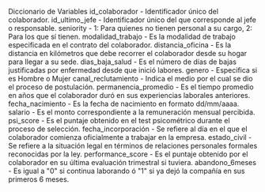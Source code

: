 Diccionario de Variables
id_colaborador - Identificador único del colaborador.
id_ultimo_jefe - Identificador único del que corresponde al jefe o responsable.
seniority - 1: Para quienes no tienen personal a su cargo, 2: Para los que sí tienen.
modalidad_trabajo - Es la modalidad de trabajo especificada en el contrato del colaborador.
distancia_oficina - Es la distancia en kilómetros que debe recorrer el colaborador desde su hogar para llegar a su sede.
dias_baja_salud - Es el número de días de bajas justificadas por enfermedad desde que inició labores.
genero - Especifica si es Hombre o Mujer
canal_reclutamiento - Indica el medio por el cual se dio el proceso de postulación.
permanencia_promedio - Es el tiempo promedio en años que el colaborador duró en sus experiencias laborales anteriores.
fecha_nacimiento - Es la fecha de nacimiento en formato dd/mm/aaaa.
salario - Es el monto correspondiente a la remuneración mensual percibida.
psi_score - Es el puntaje obtenido en el test psicométrico durante el proceso de selección.
fecha_incorporación - Se refiere al día en el que el colaborador comienza oficialmente a trabajar en la empresa.
estado_civil - Se refiere a la situación legal en términos de relaciones personales formales reconocidas por la ley.
performance_score - Es el puntaje obtenido por el colaborador en su última evaluación trimestral si tuviera.
abandono_6meses - Es igual a "0" si continua laborando ó "1" si ya dejó la compañía en sus primeros 6 meses.